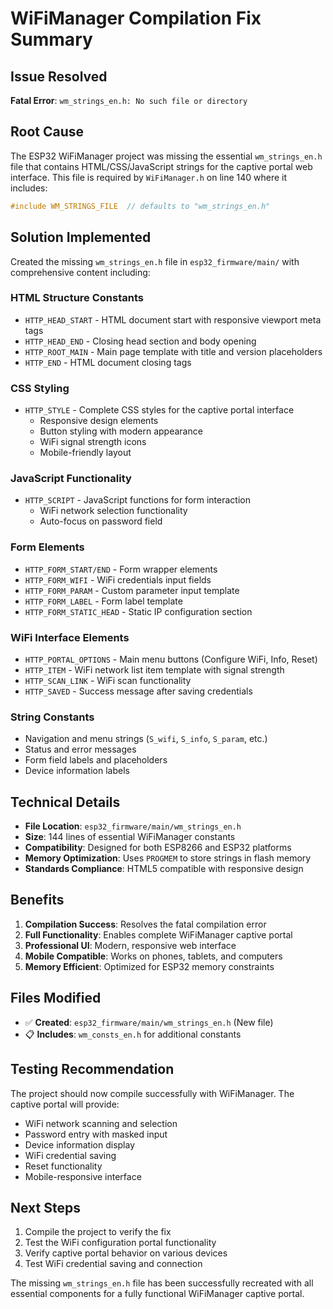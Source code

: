 # WiFiManager Compilation Fix Summary

## Issue Resolved
**Fatal Error**: `wm_strings_en.h: No such file or directory`

## Root Cause
The ESP32 WiFiManager project was missing the essential `wm_strings_en.h` file that contains HTML/CSS/JavaScript strings for the captive portal web interface. This file is required by `WiFiManager.h` on line 140 where it includes:
```cpp
#include WM_STRINGS_FILE  // defaults to "wm_strings_en.h"
```

## Solution Implemented
Created the missing `wm_strings_en.h` file in `esp32_firmware/main/` with comprehensive content including:

### HTML Structure Constants
- `HTTP_HEAD_START` - HTML document start with responsive viewport meta tags
- `HTTP_HEAD_END` - Closing head section and body opening  
- `HTTP_ROOT_MAIN` - Main page template with title and version placeholders
- `HTTP_END` - HTML document closing tags

### CSS Styling
- `HTTP_STYLE` - Complete CSS styles for the captive portal interface
  - Responsive design elements
  - Button styling with modern appearance
  - WiFi signal strength icons
  - Mobile-friendly layout

### JavaScript Functionality  
- `HTTP_SCRIPT` - JavaScript functions for form interaction
  - WiFi network selection functionality
  - Auto-focus on password field

### Form Elements
- `HTTP_FORM_START/END` - Form wrapper elements
- `HTTP_FORM_WIFI` - WiFi credentials input fields
- `HTTP_FORM_PARAM` - Custom parameter input template
- `HTTP_FORM_LABEL` - Form label template
- `HTTP_FORM_STATIC_HEAD` - Static IP configuration section

### WiFi Interface Elements
- `HTTP_PORTAL_OPTIONS` - Main menu buttons (Configure WiFi, Info, Reset)
- `HTTP_ITEM` - WiFi network list item template with signal strength
- `HTTP_SCAN_LINK` - WiFi scan functionality
- `HTTP_SAVED` - Success message after saving credentials

### String Constants
- Navigation and menu strings (`S_wifi`, `S_info`, `S_param`, etc.)
- Status and error messages
- Form field labels and placeholders
- Device information labels

## Technical Details
- **File Location**: `esp32_firmware/main/wm_strings_en.h`
- **Size**: 144 lines of essential WiFiManager constants
- **Compatibility**: Designed for both ESP8266 and ESP32 platforms
- **Memory Optimization**: Uses `PROGMEM` to store strings in flash memory
- **Standards Compliance**: HTML5 compatible with responsive design

## Benefits
1. **Compilation Success**: Resolves the fatal compilation error
2. **Full Functionality**: Enables complete WiFiManager captive portal
3. **Professional UI**: Modern, responsive web interface
4. **Mobile Compatible**: Works on phones, tablets, and computers
5. **Memory Efficient**: Optimized for ESP32 memory constraints

## Files Modified
- ✅ **Created**: `esp32_firmware/main/wm_strings_en.h` (New file)
- 📋 **Includes**: `wm_consts_en.h` for additional constants

## Testing Recommendation
The project should now compile successfully with WiFiManager. The captive portal will provide:
- WiFi network scanning and selection
- Password entry with masked input
- Device information display
- WiFi credential saving
- Reset functionality
- Mobile-responsive interface

## Next Steps
1. Compile the project to verify the fix
2. Test the WiFi configuration portal functionality
3. Verify captive portal behavior on various devices
4. Test WiFi credential saving and connection

The missing `wm_strings_en.h` file has been successfully recreated with all essential components for a fully functional WiFiManager captive portal.